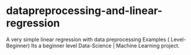 # datapreprocessing-and-linear-regression
A very simple linear regression with data preprocessing Examples ( Level- Beginner)
Its a beginner level Data-Science | Machine Learning project.

